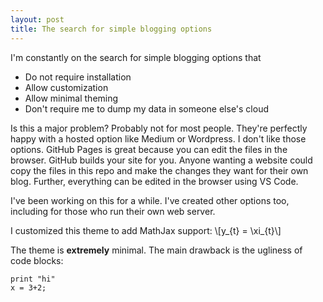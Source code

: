 ```yaml
---
layout: post
title: The search for simple blogging options
---
```


I'm constantly on the search for simple blogging options that

- Do not require installation
- Allow customization
- Allow minimal theming
- Don't require me to dump my data in someone else's cloud

Is this a major problem? Probably not for most people. They're perfectly happy with a hosted option like Medium or Wordpress.
I don't like those options.
GitHub Pages is great because you can edit the files in the browser. GitHub builds your site for you.
Anyone wanting a website could copy the files in this repo and make the changes they want for their own blog.
Further, everything can be edited in the browser using VS Code.

I've been working on this for a while. I've created other options too, including for those who run their own web server.

I customized this theme to add MathJax support:
\\[y_{t} = \xi_{t}\\]

The theme is **extremely** minimal. The main drawback is the ugliness of code blocks:

```
print "hi"
x = 3+2;
```
